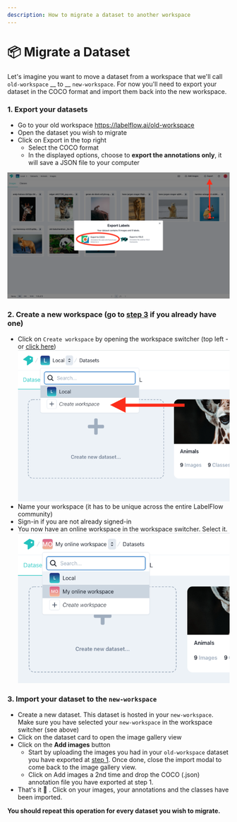 ```yaml
---
description: How to migrate a dataset to another workspace
---
```


# 📦 Migrate a Dataset

Let's imagine you want to move a dataset from a workspace that we'll call `old-workspace`  __  to __ `new-workspace`. For now you'll need to export your dataset in the COCO format and import them back into the new workspace.

### 1. Export your  datasets

* Go to your old workspace https://labelflow.ai/old-workspace
* Open the dataset you wish to migrate
* Click on Export in the top right
  * Select the COCO format
  * In the displayed options, choose to **export the annotations only**, it will save a JSON file to your computer

![Export your local datasets in the COCO format.](<../.gitbook/assets/image (7).png>)

### 2. Create a new workspace (go to [step 3](migrate-a-dataset.md#import-your-local-datasets) if you already have one)

* Click on `Create workspace` by opening the workspace switcher (top left - or [click here](https://labelflow.ai/local/datasets?modal-create-workspace\&workspace-name=))![](<../.gitbook/assets/image (9).png>)
* Name your workspace (it has to be unique across the entire LabelFlow community)
* Sign-in if you are not already signed-in
* You now have an online workspace in the workspace switcher. Select it.![](<../.gitbook/assets/image (10).png>)

### 3. Import your dataset to the `new-workspace`

* Create a new dataset. This dataset is hosted in your `new-workspace`.\
  Make sure you have selected your `new-workspace` in the workspace switcher (see above)
* Click on the dataset card to open the image gallery view
* Click on the **Add images** button
  * Start by uploading the images you had in your `old-workspace` dataset you have exported at [step 1](migrate-a-dataset.md#1.-export-your-local-datasets). Once done, close the import modal to come back to the image gallery view.
  * Click on Add images a 2nd time and drop the COCO (.json) annotation file you have exported at step 1.
* That's it :tada: . Click on your images, your annotations and the classes have been imported.

**You should repeat this operation for every dataset you wish to migrate.**
